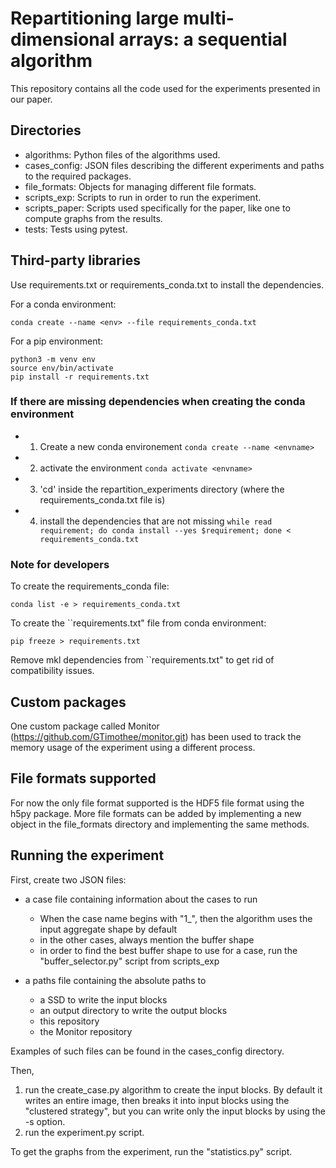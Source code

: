 # Repartitioning large multi-dimensional arrays: a sequential algorithm
This repository contains all the code used for the experiments presented in our paper. 

## Directories
- algorithms: Python files of the algorithms used. 
- cases_config: JSON files describing the different experiments and paths to the required packages.
- file_formats: Objects for managing different file formats. 
- scripts_exp: Scripts to run in order to run the experiment.
- scripts_paper: Scripts used specifically for the paper, like one to compute graphs from the results.
- tests: Tests using pytest.

## Third-party libraries
Use requirements.txt or requirements_conda.txt to install the dependencies.

For a conda environment:
```
conda create --name <env> --file requirements_conda.txt
```
For a pip environment: 
```
python3 -m venv env
source env/bin/activate
pip install -r requirements.txt
```

### If there are missing dependencies when creating the conda environment
- 1) Create a new conda environement ``` conda create --name <envname> ```
- 2) activate the environment ``` conda activate <envname> ```
- 3) 'cd' inside the repartition_experiments directory (where the requirements_conda.txt file is)
- 4) install the dependencies that are not missing ``` while read requirement; do conda install --yes $requirement; done < requirements_conda.txt ```

### Note for developers
To create the requirements_conda file:
```
conda list -e > requirements_conda.txt
``` 
To create the ``requirements.txt" file from conda environment:
```
pip freeze > requirements.txt
``` 
Remove mkl dependencies from ``requirements.txt" to get rid of compatibility issues.

## Custom packages
One custom package called Monitor (https://github.com/GTimothee/monitor.git) has been used to track the memory usage of the experiment using a different process.

## File formats supported
For now the only file format supported is the HDF5 file format using the h5py package.
More file formats can be added by implementing a new object in the file_formats directory and implementing the same methods. 

## Running the experiment
First, create two JSON files: 
- a case file containing information about the cases to run
    - When the case name begins with "1_", then the algorithm uses the input aggregate shape by default
    - in the other cases, always mention the buffer shape
    - in order to find the best buffer shape to use for a case, run the "buffer_selector.py" script from scripts_exp

- a paths file containing the absolute paths to 
    - a SSD to write the input blocks
    - an output directory to write the output blocks
    - this repository
    - the Monitor repository

Examples of such files can be found in the cases_config directory.

Then, 
1) run the create_case.py algorithm to create the input blocks. By default it writes an entire image, then breaks it into input blocks using the "clustered strategy", but you can write only the input blocks by using the -s option.
2) run the experiment.py script.

To get the graphs from the experiment, run the "statistics.py" script. 
